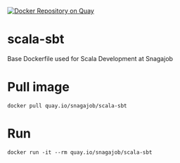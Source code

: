 [![Docker Repository on Quay](https://quay.io/repository/snagajob/scala-sbt/status "Docker Repository on Quay")](https://quay.io/repository/snagajob/scala-sbt)

# scala-sbt
Base Dockerfile used for Scala Development at Snagajob

# Pull image
```
docker pull quay.io/snagajob/scala-sbt
```
# Run
```
docker run -it --rm quay.io/snagajob/scala-sbt
```